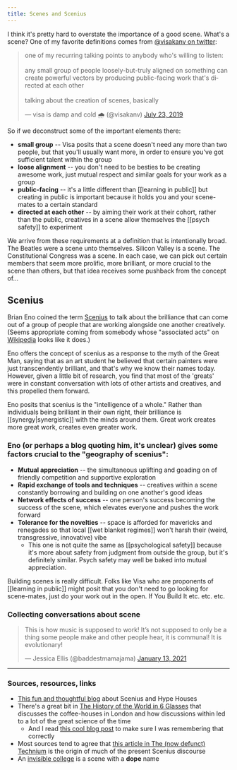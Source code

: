 ```yaml
---
title: Scenes and Scenius
---
```


I think it's pretty hard to overstate the importance of a good scene. What's a scene? One of my favorite definitions comes from [@visakanv on twitter](https://twitter.com/visakanv/status/1153706486586994688):

<blockquote class="twitter-tweet"><p lang="en" dir="ltr">one of my recurring talking points to anybody who&#39;s willing to listen: <br><br>any small group of people loosely-but-truly aligned on something can create powerful vectors by producing public-facing work that&#39;s directed at each other<br><br>talking about the creation of scenes, basically</p>&mdash; visa is damp and cold 🌧 (@visakanv) <a href="https://twitter.com/visakanv/status/1153706486586994688?ref_src=twsrc%5Etfw">July 23, 2019</a></blockquote> <script async src="https://platform.twitter.com/widgets.js" charset="utf-8"></script>

So if we deconstruct some of the important elements there:
- **small group** -- Visa posits that a scene doesn't need any more than two people, but that you'll usually want more, in order to ensure you've got sufficient talent within the group
- **loose alignment** -- you don't need to be besties to be creating awesome work, just mutual respect and similar goals for your work as a group
- **public-facing** -- it's a little different than [[learning in public]] but creating in public is important because it holds you and your scene-mates to a certain standard
- **directed at each other** -- by aiming their work at their cohort, rather than the public, creatives in a scene allow themselves the [[psych safety]] to experiment

We arrive from these requirements at a definition that is intentionally broad. The Beatles were a scene unto themselves. Silicon Valley is a scene. The Constitutional Congress was a scene. In each case, we can pick out certain members that seem more prolific, more brilliant, or more crucial to the scene than others, but that idea receives some pushback from the concept of...

## Scenius

Brian Eno coined the term [Scenius](https://medium.com/salvo-faraday/what-is-the-scenius-15409eb6ac72) to talk about the brilliance that can come out of a group of people that are working alongside one another creatively. (Seems appropriate coming from somebody whose "associated acts" on [Wikipedia](https://en.wikipedia.org/wiki/Brian_Eno) looks like it does.)

Eno offers the concept of scenius as a response to the myth of the Great Man, saying that as an art student he believed that certain painters were just transcendently brilliant, and that's why we know their names today. However, given a little bit of research, you find that most of the 'greats' were in constant conversation with lots of other artists and creatives, and this propelled them forward.

Eno posits that scenius is the "intelligence of a whole." Rather than individuals being brilliant in their own right, their brilliance is [[synergy|synergistic]] with the minds around them. Great work creates more great work, creates even greater work.

### Eno (or perhaps a blog quoting him, it's unclear) gives some factors crucial to the "geography of scenius":
- **Mutual appreciation** -- the simultaneous uplifting and goading on of friendly competition and supportive exploration
- **Rapid exchange of tools and techniques** -- creatives within a scene constantly borrowing and building on one another's good ideas
- **Network effects of success** -- one person's success becoming the success of the scene, which elevates everyone and pushes the work forward
- **Tolerance for the novelties** -- space is afforded for mavericks and renegades so that local [[wet blanket regimes]] won't harsh their (weird, transgressive, innovative) vibe
	- This one is not quite the same as [[psychological safety]] because it's more about safety from judgment from outside the group, but it's definitely similar. Psych safety may well be baked into mutual appreciation.

Building scenes is really difficult. Folks like Visa who are proponents of [[learning in public]] might posit that you don't need to go looking for scene-mates, just do your work out in the open. If You Build It etc. etc. etc.

### Collecting conversations about scene

<blockquote class="twitter-tweet"><p lang="en" dir="ltr">This is how music is supposed to work! It’s not supposed to only be a thing some people make and other people hear, it is communal! It is evolutionary!</p>&mdash; Jessica Ellis (@baddestmamajama) <a href="https://twitter.com/baddestmamajama/status/1349408278296494081?ref_src=twsrc%5Etfw">January 13, 2021</a></blockquote> <script async src="https://platform.twitter.com/widgets.js" charset="utf-8"></script>

---
### Sources, resources, links
- [This fun and thoughtful blog](https://www.packym.com/blog/conjuring-scenius) about Scenius and Hype Houses
- There's a great bit in [The History of the World in 6 Glasses](https://www.amazon.com/dp/B002STNBRK/ref=dp-kindle-redirect?_encoding=UTF8&btkr=1) that discusses the coffee-houses in London and how discussions within led to a lot of the great science of the time
	- And I read [this cool blog post](https://medium.com/@drewdennis/how-caffeine-accelerated-the-scientific-enlightenment-f794d7c5c434) to make sure I was remembering that correctly
- Most sources tend to agree that [this article in The (now defunct) Technium](https://kk.org/thetechnium/scenius-or-comm/) is the origin of much of the present Scenius discourse
- An [invisible college](https://en.wikipedia.org/wiki/Invisible_College) is a scene with a **dope** name